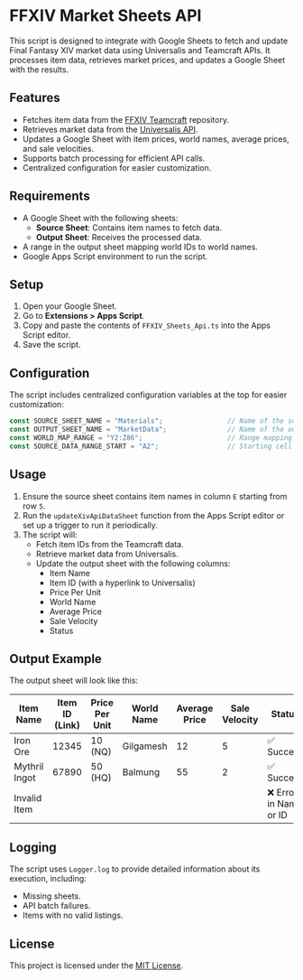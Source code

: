 # FFXIV Market Sheets API

This script is designed to integrate with Google Sheets to fetch and update Final Fantasy XIV market data using Universalis and Teamcraft APIs. It processes item data, retrieves market prices, and updates a Google Sheet with the results.

## Features

- Fetches item data from the [FFXIV Teamcraft](https://github.com/ffxiv-teamcraft/ffxiv-teamcraft) repository.
- Retrieves market data from the [Universalis API](https://universalis.app/).
- Updates a Google Sheet with item prices, world names, average prices, and sale velocities.
- Supports batch processing for efficient API calls.
- Centralized configuration for easier customization.

## Requirements

- A Google Sheet with the following sheets:
  - **Source Sheet**: Contains item names to fetch data.
  - **Output Sheet**: Receives the processed data.
- A range in the output sheet mapping world IDs to world names.
- Google Apps Script environment to run the script.

## Setup

1. Open your Google Sheet.
2. Go to **Extensions > Apps Script**.
3. Copy and paste the contents of `FFXIV_Sheets_Api.ts` into the Apps Script editor.
4. Save the script.

## Configuration

The script includes centralized configuration variables at the top for easier customization:

```typescript
const SOURCE_SHEET_NAME = "Materials";                // Name of the source sheet
const OUTPUT_SHEET_NAME = "MarketData";               // Name of the output sheet
const WORLD_MAP_RANGE = "Y2:Z86";                     // Range mapping world IDs to names
const SOURCE_DATA_RANGE_START = "A2";                 // Starting cell for source data
```

## Usage

1. Ensure the source sheet contains item names in column `E` starting from row `5`.
2. Run the `updateXivApiDataSheet` function from the Apps Script editor or set up a trigger to run it periodically.
3. The script will:
   - Fetch item IDs from the Teamcraft data.
   - Retrieve market data from Universalis.
   - Update the output sheet with the following columns:
     - Item Name
     - Item ID (with a hyperlink to Universalis)
     - Price Per Unit
     - World Name
     - Average Price
     - Sale Velocity
     - Status

## Output Example

The output sheet will look like this:

| Item Name       | Item ID (Link) | Price Per Unit | World Name | Average Price | Sale Velocity | Status       |
|------------------|----------------|----------------|------------|---------------|---------------|--------------|
| Iron Ore         | 12345          | 10 (NQ)        | Gilgamesh  | 12            | 5             | ✅ Success    |
| Mythril Ingot    | 67890          | 50 (HQ)        | Balmung    | 55            | 2             | ✅ Success    |
| Invalid Item     |                |                |            |               |               | ❌ Error in Name or ID |

## Logging

The script uses `Logger.log` to provide detailed information about its execution, including:
- Missing sheets.
- API batch failures.
- Items with no valid listings.

## License

This project is licensed under the [MIT License](LICENSE).
